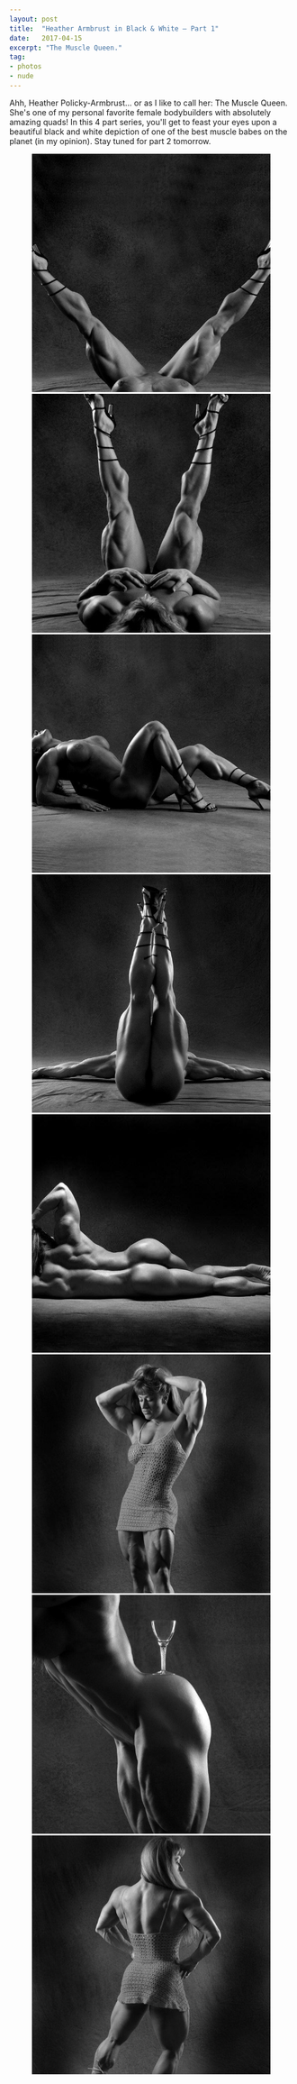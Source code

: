 ```yaml
---
layout: post
title:  "Heather Armbrust in Black & White – Part 1"
date:   2017-04-15
excerpt: "The Muscle Queen."
tag:
- photos
- nude 
---
```


Ahh, Heather Policky-Armbrust... or as I like to call her: The Muscle Queen. She's one of my personal favorite female bodybuilders with absolutely amazing quads! In this 4 part series, you'll get to feast your eyes upon a beautiful black and white depiction of one of the best muscle babes on the planet (in my opinion). Stay tuned for part 2 tomorrow.  

<figure class="half">
    <a href="/images/heather-armbrust/1.jpg"><img src="/images/heather-armbrust/tn/tn-1.jpg"></a>
    <a href="/images/heather-armbrust/2.jpg"><img src="/images/heather-armbrust/tn/tn-2.jpg"></a>
    <a href="/images/heather-armbrust/3.jpg"><img src="/images/heather-armbrust/tn/tn-3.jpg"></a>
    <a href="/images/heather-armbrust/4.jpg"><img src="/images/heather-armbrust/tn/tn-4.jpg"></a>
    <a href="/images/heather-armbrust/5.jpg"><img src="/images/heather-armbrust/tn/tn-5.jpg"></a>
    <a href="/images/heather-armbrust/6.jpg"><img src="/images/heather-armbrust/tn/tn-6.jpg"></a>
    <a href="/images/heather-armbrust/7.jpg"><img src="/images/heather-armbrust/tn/tn-7.jpg"></a>
    <a href="/images/heather-armbrust/8.jpg"><img src="/images/heather-armbrust/tn/tn-8.jpg"></a>
    </figure>
